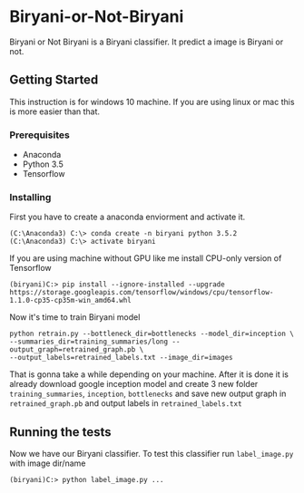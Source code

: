 # Biryani-or-Not-Biryani
Biryani or Not Biryani is a Biryani classifier. It predict a image is Biryani or not. 

## Getting Started
This instruction is for windows 10 machine. If you are using linux or mac this is more easier than that.

### Prerequisites
* Anaconda
* Python 3.5
* Tensorflow

### Installing
First you have to create a anaconda enviorment and activate it.
```
(C:\Anaconda3) C:\> conda create -n biryani python 3.5.2
(C:\Anaconda3) C:\> activate biryani
```
If you are using machine without GPU like me install CPU-only version of Tensorflow
```
(biryani)C:> pip install --ignore-installed --upgrade https://storage.googleapis.com/tensorflow/windows/cpu/tensorflow-1.1.0-cp35-cp35m-win_amd64.whl 
```
Now it's time to train Biryani model
```
python retrain.py --bottleneck_dir=bottlenecks --model_dir=inception \
--summaries_dir=training_summaries/long --output_graph=retrained_graph.pb \
--output_labels=retrained_labels.txt --image_dir=images
```
That is gonna take a while depending on your machine. After it is done it is already download google inception model and create 3 new folder `training_summaries`, `inception`, `bottlenecks` and save new output graph in `retrained_graph.pb` and output labels in `retrained_labels.txt`

## Running the tests
Now we have our Biryani classifier. To test this classifier run `label_image.py` with image dir/name

```
(biryani)C:> python label_image.py ...
```

